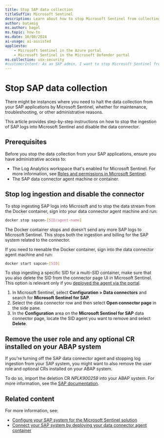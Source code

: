 ```yaml
---
title: Stop SAP data collection
titleSuffix: Microsoft Sentinel
description: Learn about how to stop Microsoft Sentinel from collecting data from your SAP applications.
author: batamig
ms.author: bagol
ms.topic: how-to
ms.date: 10/08/2024
ai-usage: ai-assisted
appliesto:
    - Microsoft Sentinel in the Azure portal
    - Microsoft Sentinel in the Microsoft Defender portal
ms.collection: usx-security
#customerIntent: As an SAP admin, I want to stop Microsoft Sentinel from collecting data from our SAP applications.
---
```


# Stop SAP data collection

There might be instances where you need to halt the data collection from your SAP applications by Microsoft Sentinel, whether for maintenance, troubleshooting, or other administrative reasons.

This article provides step-by-step instructions on how to stop the ingestion of SAP logs into Microsoft Sentinel and disable the data connector.

<!--how to do this for agentless?-->

## Prerequisites

Before you stop the data collection from your SAP applications, ensure you have administrative access to:

- The Log Analytics workspace that's enabled for Microsoft Sentinel. For more information, see [Roles and permissions in Microsoft Sentinel](../roles.md).
- The SAP data connector agent machine or container.

## Stop log ingestion and disable the connector

To stop ingesting SAP logs into Microsoft and to stop the data stream from the Docker container, sign into your data connector agent machine and run:

```bash
docker stop sapcon-[SID/agent-name]
```

The Docker container stops and doesn't send any more SAP logs to Microsoft Sentinel. This stops both the ingestion and billing for the SAP system related to the connector.

If you need to reenable the Docker container, sign into the data connector agent machine and run:

```bash
docker start sapcon-[SID]
```

To stop ingesting a specific SID for a multi-SID container, make sure that you also delete the SID from the connector page UI in Microsoft Sentinel. This option is relevant only if you [deployed the agent via the portal](deploy-data-connector-agent-container.md#deploy-the-data-connector-agent-from-the-portal-preview).

1. In Microsoft Sentinel, select **Configuration > Data connectors** and search for **Microsoft Sentinel for SAP**.
1. Select the data connector row and then select **Open connector page** in the side pane.
1. In the **Configuration** area on the **Microsoft Sentinel for SAP** data connector page, locate the SID agent you want to remove and select **Delete**.

## Remove the user role and any optional CR installed on your ABAP system

If you're turning off the SAP data connector agent and stopping log ingestion from your SAP system, you might want to also remove the user role and optional CRs installed on your ABAP system.

To do so, import the deletion CR *NPLK900259* into your ABAP system. For more information, see the [SAP documentation](https://help.sap.com/docs/ABAP_PLATFORM_NEW/4a368c163b08418890a406d413933ba7/e15d9acae75c11d2b451006094b9ea64.html?locale=en-US&version=LATEST).

## Related content

For more information, see:

- [Configure your SAP system for the Microsoft Sentinel solution](preparing-sap.md)
- [Connect your SAP system by deploying your data connector agent container](deploy-data-connector-agent-container.md)

